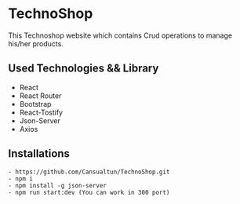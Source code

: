 # TechnoShop

 This Technoshop website which contains Crud operations to manage his/her products. <br>


## Used Technologies && Library

- React 
- React Router 
- Bootstrap
- React-Tostify
- Json-Server
- Axios

## Installations 

```
- https://github.com/Cansualtun/TechnoShop.git
- npm i 
- npm install -g json-server
- npm run start:dev (You can work in 300 port)
```
